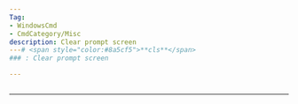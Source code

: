 ```yaml
---
Tag:
- WindowsCmd 
- CmdCategory/Misc
description: Clear prompt screen
---# <span style="color:#8a5cf5">**cls**</span>
### : Clear prompt screen

---
```

```

```
---
